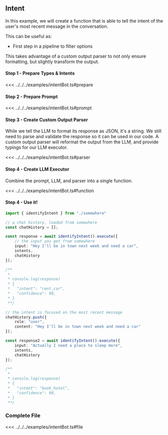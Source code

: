 ## Intent 

In this example, we will create a function that is able to tell the intent of the user's most recent message in the conversation.

This can be useful as:
- First step in a pipeline to filter options

This takes advantage of a custom output parser to not only ensure formatting, but slightly transform the output.


#### Step 1 - Prepare Types & Intents

<<< ../../../examples/intentBot.ts#prepare

#### Step 2 - Prepare Prompt

<<< ../../../examples/intentBot.ts#prompt

#### Step 3 - Create Custom Output Parser
While we tell the LLM to format its response as JSON, it's a string. We still need to parse and validate the response so it can be used in our code. A custom output parser will reformat the output from the LLM, and provide typings for our LLM executor.

<<< ../../../examples/intentBot.ts#parser

#### Step 4 - Create LLM Executor
Combine the prompt, LLM, and parser into a single function.

<<< ../../../examples/intentBot.ts#function


#### Step 4 - Use it!


```ts
import { identifyIntent } from "./somewhere"

// a chat history, loaded from somewhere
const chatHistory = [];

const response = await identifyIntent().execute({
    // the input you get from somewhere
    input: "Hey I'll be in town next week and need a car",
    intents,
    chatHistory
});

/**
 * 
 * console.log(response)
 * {
 *   "intent": "rent_car",
 *   "confidence": 90,
 * }
 **/

// the intent is focused on the most recent message
chatHistory.push({ 
    role: "user",
    content: "Hey I'll be in town next week and need a car"
});

const response2 = await identifyIntent().execute({
    input: "Actually I need a place to sleep more",
    intents,
    chatHistory
});

/**
 * 
 * console.log(response)
 * {
 *   "intent": "book_hotel",
 *   "confidence": 90,
 * }
 **/
```

### Complete File
<<< ../../../examples/intentBot.ts#file
